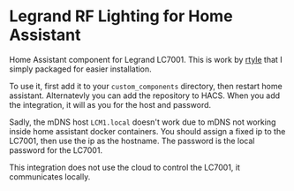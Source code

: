 # Legrand RF Lighting for Home Assistant

Home Assistant component for Legrand LC7001. This is work by 
[rtyle](https://github.com/rtyle/home-assistant.core/tree/legrand_rflc/homeassistant/components/legrand_rflc) that I simply packaged for easier installation.

To use it, first add it to your `custom_components` directory,
then restart home assistant. Alternatevly you can add the repository
to HACS. When you add the integration, it will as you for the host
and password. 

Sadly, the mDNS host `LCM1.local` doesn't work due to mDNS not working
inside home assistant docker containers. You should assign a fixed ip
to the LC7001, then use the ip as the hostname. The password is the 
local password for the LC7001. 

This integration does not use the cloud to control the LC7001, it 
communicates locally.
